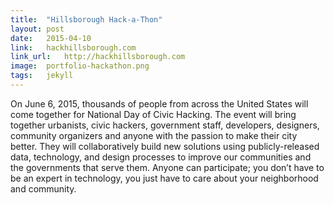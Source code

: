 ```yaml
---
title:	"Hillsborough Hack-a-Thon"
layout:	post
date:	2015-04-10
link:	hackhillsborough.com
link_url:	http://hackhillsborough.com
image:	portfolio-hackathon.png
tags:	jekyll
---
```


On June 6, 2015, thousands of people from across the United States will come together for National Day of Civic Hacking. The event will bring together urbanists, civic hackers, government staff, developers, designers, community organizers and anyone with the passion to make their city better. They will collaboratively build new solutions using publicly-released data, technology, and design processes to improve our communities and the governments that serve them. Anyone can participate; you don’t have to be an expert in technology, you just have to care about your neighborhood and community.